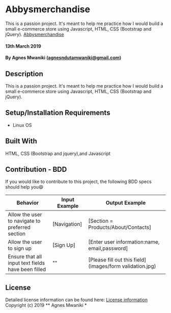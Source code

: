 # Abbysmerchandise
This is a passion project. It's meant to help me practice how I would build a small e-commerce store using Javascript, HTML, CSS (Bootstrap and jQuery).
[Abbysmerchandise](images/Abbys2.jpg)

#### 13th March 2019
#### By Agnes Mwaniki (agnesndutamwaniki@gmail.com)

## Description
This is a passion project. It's meant to help me practice how I would build a small e-commerce store using Javascript, HTML, CSS (Bootstrap and jQuery).

## Setup/Installation Requirements
* Linux OS

## Built With
HTML, CSS (Bootstrap and jquery),and Javascript

## Contribution - BDD
If you would like to contribute to this project, the following BDD specs should help you:smile:

Behavior                                         |  Input Example                       | Output Example
-------------------------------------------------|--------------------------------------|---------------------------------------------------------------------------------------------
Allow the user to navigate to preferred section  | [Navigation]                         | [Section = Products/About/Contacts]
Allow the user to sign up                        | [Sign Up]                            | [Enter user information:name, email,password]
Ensure that all input text fields have been filled | ""                                   | [Please fill out this field](images/form validation.jpg)

## License
Detailed license information can be found here: [License information](LICENSE.md) Copyright (c) 2019 ** Agnes Mwaniki *
